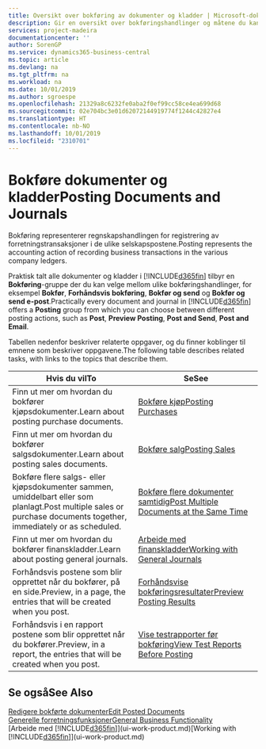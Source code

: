```yaml
---
title: Oversikt over bokføring av dokumenter og kladder | Microsoft-dokumentasjon
description: Gir en oversikt over bokføringshandlinger og måtene du kan bokføre dokumenter og kladder på.
services: project-madeira
documentationcenter: ''
author: SorenGP
ms.service: dynamics365-business-central
ms.topic: article
ms.devlang: na
ms.tgt_pltfrm: na
ms.workload: na
ms.date: 10/01/2019
ms.author: sgroespe
ms.openlocfilehash: 21329a8c6232fe0aba2f0ef99cc58ce4ea699d68
ms.sourcegitcommit: 02e704bc3e01d62072144919774f1244c42827e4
ms.translationtype: HT
ms.contentlocale: nb-NO
ms.lasthandoff: 10/01/2019
ms.locfileid: "2310701"
---
```

# <a name="posting-documents-and-journals"></a><span data-ttu-id="17223-103">Bokføre dokumenter og kladder</span><span class="sxs-lookup"><span data-stu-id="17223-103">Posting Documents and Journals</span></span>
<span data-ttu-id="17223-104">Bokføring representerer regnskapshandlingen for registrering av forretningstransaksjoner i de ulike selskapspostene.</span><span class="sxs-lookup"><span data-stu-id="17223-104">Posting represents the accounting action of recording business transactions in the various company ledgers.</span></span>

<span data-ttu-id="17223-105">Praktisk talt alle dokumenter og kladder i [!INCLUDE[d365fin](includes/d365fin_md.md)] tilbyr en **Bokføring**-gruppe der du kan velge mellom ulike bokføringshandlinger, for eksempel **Bokfør**, **Forhåndsvis bokføring**, **Bokfør og send** og **Bokfør og send e-post**.</span><span class="sxs-lookup"><span data-stu-id="17223-105">Practically every document and journal in [!INCLUDE[d365fin](includes/d365fin_md.md)] offers a **Posting** group from which you can choose between different posting actions, such as **Post**, **Preview Posting**, **Post and Send**, **Post and Email**.</span></span>

<span data-ttu-id="17223-106">Tabellen nedenfor beskriver relaterte oppgaver, og du finner koblinger til emnene som beskriver oppgavene.</span><span class="sxs-lookup"><span data-stu-id="17223-106">The following table describes related tasks, with links to the topics that describe them.</span></span>

| <span data-ttu-id="17223-107">Hvis du vil</span><span class="sxs-lookup"><span data-stu-id="17223-107">To</span></span> | <span data-ttu-id="17223-108">Se</span><span class="sxs-lookup"><span data-stu-id="17223-108">See</span></span> |
| --- | --- |
| <span data-ttu-id="17223-109">Finn ut mer om hvordan du bokfører kjøpsdokumenter.</span><span class="sxs-lookup"><span data-stu-id="17223-109">Learn about posting purchase documents.</span></span> |[<span data-ttu-id="17223-110">Bokføre kjøp</span><span class="sxs-lookup"><span data-stu-id="17223-110">Posting Purchases</span></span>](ui-post-purchases.md) |
| <span data-ttu-id="17223-111">Finn ut mer om hvordan du bokfører salgsdokumenter.</span><span class="sxs-lookup"><span data-stu-id="17223-111">Learn about posting sales documents.</span></span> |[<span data-ttu-id="17223-112">Bokføre salg</span><span class="sxs-lookup"><span data-stu-id="17223-112">Posting Sales</span></span>](ui-post-sales.md) |
| <span data-ttu-id="17223-113">Bokføre flere salgs- eller kjøpsdokumenter sammen, umiddelbart eller som planlagt.</span><span class="sxs-lookup"><span data-stu-id="17223-113">Post multiple sales or purchase documents together, immediately or as scheduled.</span></span>|[<span data-ttu-id="17223-114">Bokføre flere dokumenter samtidig</span><span class="sxs-lookup"><span data-stu-id="17223-114">Post Multiple Documents at the Same Time</span></span>](ui-batch-posting.md)|
| <span data-ttu-id="17223-115">Finn ut mer om hvordan du bokfører finanskladder.</span><span class="sxs-lookup"><span data-stu-id="17223-115">Learn about posting general journals.</span></span> |[<span data-ttu-id="17223-116">Arbeide med finanskladder</span><span class="sxs-lookup"><span data-stu-id="17223-116">Working with General Journals</span></span>](ui-work-general-journals.md) |
| <span data-ttu-id="17223-117">Forhåndsvis postene som blir opprettet når du bokfører, på en side.</span><span class="sxs-lookup"><span data-stu-id="17223-117">Preview, in a page, the entries that will be created when you post.</span></span> |[<span data-ttu-id="17223-118">Forhåndsvise bokføringsresultater</span><span class="sxs-lookup"><span data-stu-id="17223-118">Preview Posting Results</span></span>](ui-how-preview-post-results.md) |
| <span data-ttu-id="17223-119">Forhåndsvis i en rapport postene som blir opprettet når du bokfører.</span><span class="sxs-lookup"><span data-stu-id="17223-119">Preview, in a report, the entries that will be created when you post.</span></span> |[<span data-ttu-id="17223-120">Vise testrapporter før bokføring</span><span class="sxs-lookup"><span data-stu-id="17223-120">View Test Reports Before Posting</span></span>](ui-how-view-test-reports-posting.md) |

## <a name="see-also"></a><span data-ttu-id="17223-121">Se også</span><span class="sxs-lookup"><span data-stu-id="17223-121">See Also</span></span>
[<span data-ttu-id="17223-122">Redigere bokførte dokumenter</span><span class="sxs-lookup"><span data-stu-id="17223-122">Edit Posted Documents</span></span>](across-edit-posted-document.md)  
[<span data-ttu-id="17223-123">Generelle forretningsfunksjoner</span><span class="sxs-lookup"><span data-stu-id="17223-123">General Business Functionality</span></span>](ui-across-business-areas.md)  
<span data-ttu-id="17223-124">[Arbeide med [!INCLUDE[d365fin](includes/d365fin_md.md)]](ui-work-product.md)</span><span class="sxs-lookup"><span data-stu-id="17223-124">[Working with [!INCLUDE[d365fin](includes/d365fin_md.md)]](ui-work-product.md)</span></span>

